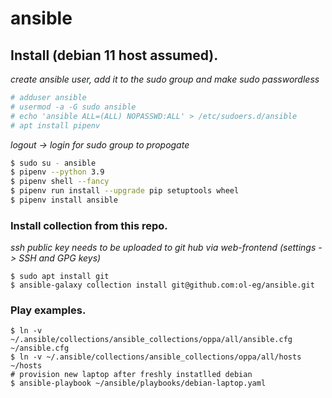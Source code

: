 # ansible

## Install (debian 11 host assumed).
*create ansible user, add it to the sudo group and make sudo passwordless*
```bash
# adduser ansible
# usermod -a -G sudo ansible
# echo 'ansible ALL=(ALL) NOPASSWD:ALL' > /etc/sudoers.d/ansible
# apt install pipenv
```
*logout -> login for sudo group to propogate*
```bash
$ sudo su - ansible
$ pipenv --python 3.9
$ pipenv shell --fancy
$ pipenv run install --upgrade pip setuptools wheel
$ pipenv install ansible
```
### Install collection from this repo.

*ssh public key needs to be uploaded to git hub via web-frontend (settings -> SSH and GPG keys)*

```
$ sudo apt install git
$ ansible-galaxy collection install git@github.com:ol-eg/ansible.git
```

### Play examples.

```
$ ln -v ~/.ansible/collections/ansible_collections/oppa/all/ansible.cfg ~/ansible.cfg
$ ln -v ~/.ansible/collections/ansible_collections/oppa/all/hosts ~/hosts
# provision new laptop after freshly instatlled debian
$ ansible-playbook ~/ansible/playbooks/debian-laptop.yaml
```
